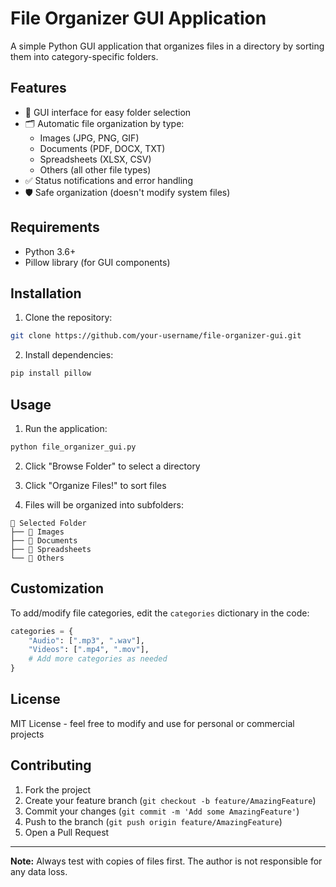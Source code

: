 # File Organizer GUI Application

A simple Python GUI application that organizes files in a directory by sorting them into category-specific folders.


## Features

- 📂 GUI interface for easy folder selection
- 🗂 Automatic file organization by type:
  - Images (JPG, PNG, GIF)
  - Documents (PDF, DOCX, TXT)
  - Spreadsheets (XLSX, CSV)
  - Others (all other file types)
- ✅ Status notifications and error handling
- 🛡 Safe organization (doesn't modify system files)

## Requirements

- Python 3.6+
- Pillow library (for GUI components)

## Installation

1. Clone the repository:
```bash
git clone https://github.com/your-username/file-organizer-gui.git
```

2. Install dependencies:
```bash
pip install pillow
```

## Usage

1. Run the application:
```bash
python file_organizer_gui.py
```

2. Click "Browse Folder" to select a directory

3. Click "Organize Files!" to sort files

4. Files will be organized into subfolders:
```
📂 Selected Folder
├── 📂 Images
├── 📂 Documents
├── 📂 Spreadsheets
└── 📂 Others
```

## Customization

To add/modify file categories, edit the `categories` dictionary in the code:
```python
categories = {
    "Audio": [".mp3", ".wav"],
    "Videos": [".mp4", ".mov"],
    # Add more categories as needed
}
```

## License

MIT License - feel free to modify and use for personal or commercial projects

## Contributing

1. Fork the project
2. Create your feature branch (`git checkout -b feature/AmazingFeature`)
3. Commit your changes (`git commit -m 'Add some AmazingFeature'`)
4. Push to the branch (`git push origin feature/AmazingFeature`)
5. Open a Pull Request

---

**Note:** Always test with copies of files first. The author is not responsible for any data loss.